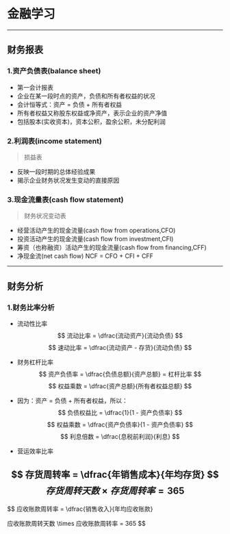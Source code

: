 
# 金融学习






























---
## 财务报表
### 1.资产负债表(balance sheet)
- 第一会计报表
- 企业在某一段时点的资产，负债和所有者权益的状况
- 会计恒等式：资产 = 负债 + 所有者权益
- 所有者权益又称股东权益或净资产，表示企业的资产净值
- 包括股本(实收资本)，资本公积，盈余公积，未分配利润

### 2.利润表(income statement)
> 损益表
- 反映一段时期的总体经验成果
- 揭示企业财务状况发生变动的直接原因

### 3.现金流量表(cash flow statement)
> 财务状况变动表
- 经营活动产生的现金流量(cash flow from operations,CFO)
- 投资活动产生的现金流量(cash flow from investment,CFI)
- 筹资（也称融资）活动产生的现金流量(cash flow from financing,CFF)
- 净现金流(net cash flow) NCF = CFO + CFI + CFF

---
## 财务分析
### 1.财务比率分析
- 流动性比率
$$
流动比率 = \dfrac{流动资产}{流动负债}
$$
$$
速动比率 = \dfrac{流动资产 - 存货}{流动负债}
$$

- 财务杠杆比率
$$
资产负债率 = \dfrac{负债总额}{资产总额} = 杠杆比率
$$
$$
权益乘数 = \dfrac{资产总额}{所有者权益总额}
$$



- 因为：资产 = 负债 + 所有者权益，所以：
$$
负债权益比 = \dfrac{1}{1 - 资产负债率}
$$
$$
权益乘数 = \dfrac{资产负债率}{1 - 资产负债率}
$$
$$
利息倍数 = \dfrac{息税前利润}{利息}
$$


- 营运效率比率


$$
存货周转率 = \dfrac{年销售成本}{年均存货}
$$
$$
存货周转天数 \times 存货周转率 = 365
$$
---
$$
应收账款周转率 = \dfrac{销售收入}{年均应收账款}

$$
$$
应收账款周转天数 \times 应收账款周转率 = 365
$$